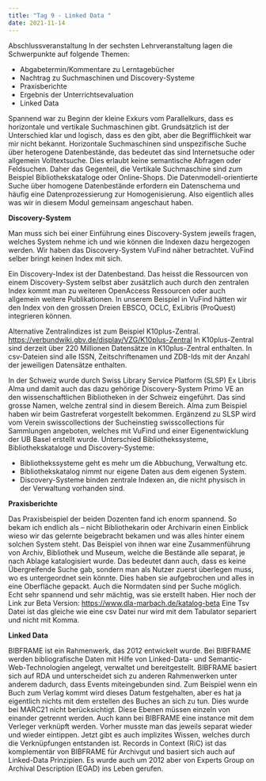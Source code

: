 ```yaml
---
title: "Tag 9 - Linked Data "
date: 2021-11-14
---
```


Abschlussveranstaltung
In der sechsten Lehrveranstaltung lagen die Schwerpunkte auf folgende Themen:
-	Abgabetermin/Kommentare zu Lerntagebücher
-	Nachtrag zu Suchmaschinen und Discovery-Systeme
-	Praxisberichte
-	Ergebnis der Unterrichtsevaluation
-	Linked Data

Spannend war zu Beginn der kleine Exkurs vom Parallelkurs, dass es horizontale und vertikale Suchmaschinen gibt. Grundsätzlich ist der Unterschied klar und logisch, dass es den gibt, aber die Begrifflichkeit war mir nicht bekannt. Horizontale Suchmaschinen sind unspezifische Suche über heterogene Datenbestände, das bedeutet das sind Internetsuche oder allgemein Volltextsuche. Dies erlaubt keine semantische Abfragen oder Feldsuchen. Daher das Gegenteil, die Vertikale Suchmaschine sind zum Beispiel Bibliothekskataloge oder Online-Shops. Die Datenmodell-orientierte Suche über homogene Datenbestände erfordern ein Datenschema und häufig eine Datenprozessierung zur Homogenisierung. Also eigentlich alles was wir in diesem Modul gemeinsam angeschaut haben. 

**Discovery-System**

Man muss sich bei einer Einführung eines Discovery-System jeweils fragen, welches System nehme ich und wie können die Indexen dazu hergezogen werden. Wir haben das Discovery-System VuFind näher betrachtet. VuFind selber bringt keinen Index mit sich.

Ein Discovery-Index ist der Datenbestand. Das heisst die Ressourcen von einem Discovery-System selbst aber zusätzlich auch durch den zentralen Index kommt man zu weiteren OpenAccess Ressourcen oder auch allgemein weitere Publikationen. In unserem Beispiel in VuFind hätten wir den Index von den grossen Dreien EBSCO, OCLC, ExLibris (ProQuest) integrieren können.

Alternative Zentralindizes ist zum Beispiel K10plus-Zentral. https://verbundwiki.gbv.de/display/VZG/K10plus-Zentral 
In K10plus-Zentral sind derzeit über 220 Millionen Datensätze in K10plus-Zentral enthalten. In csv-Dateien sind alle ISSN, Zeitschriftenamen und  ZDB-Ids mit der Anzahl der jeweiligen Datensätze enthalten.

In der Schweiz wurde durch Swiss Library Service Platform (SLSP) Ex Libris Alma und damit auch das dazu gehörige Discovery-System Primo VE an den wissenschaftlichen Bibliotheken in der Schweiz eingeführt. Das sind grosse Namen, welche zentral sind in diesem Bereich. Alma zum Beispiel haben wir beim Gastreferat vorgestellt bekommen. Ergänzend zu SLSP wird vom Verein swisscollections der Sucheinstieg swisscollections für Sammlungen angeboten, welches mit VuFind und einer Eigenentwicklung der UB Basel erstellt wurde.
Unterschied Bibliothekssysteme, Bibliothekskataloge und Discovery-Systeme: 
- Bibliothekssysteme geht es mehr um die Abbuchung, Verwaltung etc.
- Bibliothekskatalog nimmt nur eigene Daten aus dem eigenen System.
- Discovery-Systeme binden zentrale Indexen an, die nicht physisch in der Verwaltung vorhanden sind.

**Praxisberichte**

Das Praxisbeispiel der beiden Dozenten fand ich enorm spannend. So bekam ich endlich als – nicht Bibliothekarin oder Archivarin einen Einblick wieso wir das gelernte beigebracht bekamen und was alles hinter einem solchen System steht. Das Beispiel von ihnen war eine Zusammenführung von Archiv, Bibliothek und Museum, welche die Bestände alle separat, je nach Ablage katalogisiert wurde. Das bedeutet dann auch, dass es keine Übergreifende Suche gab, sondern man als Nutzer zuerst überlegen muss, wo es untergeordnet sein könnte. Dies haben sie aufgebrochen und alles in eine Oberfläche gepackt. Auch die Normdaten sind per Suche möglich. Echt sehr spannend und sehr mächtig, was sie erstellt haben. Hier noch der Link zur Beta Version: https://www.dla-marbach.de/katalog-beta
Eine Tsv Datei ist das gleiche wie eine csv Datei nur wird mit dem Tabulator separiert und nicht mit Komma.

**Linked Data**

BIBFRAME ist ein Rahmenwerk, das 2012 entwickelt wurde. Bei BIBFRAME werden bibliografische Daten mit Hilfe von Linked-Data- und Semantic-Web-Technologien angelegt, verwaltet und bereitgestellt. BIBFRAME basiert sich auf RDA und unterscheidet sich zu anderen Rahmenwerken unter anderem dadurch, dass Events miteingebunden sind. Zum Beispiel wenn ein Buch zum Verlag kommt wird dieses Datum festgehalten, aber es hat ja eigentlich nichts mit dem erstellen des Buches an sich zu tun. Dies wurde bei MARC21 nicht berücksichtigt. Diese Ebenen müssen einzeln von einander getrennt werden. Auch kann bei BIBFRAME eine instance mit dem Verleger verknüpft werden. Vorher musste man das jeweils separat wieder und wieder eintippen. Jetzt gibt es auch implizites Wissen, welches durch die Verknüpfungen entstanden ist.
Records in Context (RiC) ist das komplementär von BIBFRAME für Archivgut und basiert sich auch auf Linked-Data Prinzipien. Es wurde auch um 2012 aber von Experts Group on Archival Description (EGAD) ins Leben gerufen.  
